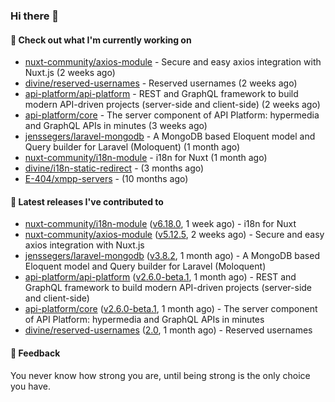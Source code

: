 ### Hi there 👋

#### 👷 Check out what I'm currently working on

- [nuxt-community/axios-module](https://github.com/nuxt-community/axios-module) - Secure and easy axios integration with Nuxt.js (2 weeks ago)
- [divine/reserved-usernames](https://github.com/divine/reserved-usernames) - Reserved usernames (2 weeks ago)
- [api-platform/api-platform](https://github.com/api-platform/api-platform) - REST and GraphQL framework to build modern API-driven projects (server-side and client-side) (2 weeks ago)
- [api-platform/core](https://github.com/api-platform/core) - The server component of API Platform: hypermedia and GraphQL APIs in minutes (3 weeks ago)
- [jenssegers/laravel-mongodb](https://github.com/jenssegers/laravel-mongodb) - A MongoDB based Eloquent model and Query builder for Laravel (Moloquent) (1 month ago)
- [nuxt-community/i18n-module](https://github.com/nuxt-community/i18n-module) - i18n for Nuxt (1 month ago)
- [divine/i18n-static-redirect](https://github.com/divine/i18n-static-redirect) -  (3 months ago)
- [E-404/xmpp-servers](https://github.com/E-404/xmpp-servers) -  (10 months ago)

#### 🔭 Latest releases I've contributed to

- [nuxt-community/i18n-module](https://github.com/nuxt-community/i18n-module) ([v6.18.0](https://github.com/nuxt-community/i18n-module/releases/tag/v6.18.0), 1 week ago) - i18n for Nuxt
- [nuxt-community/axios-module](https://github.com/nuxt-community/axios-module) ([v5.12.5](https://github.com/nuxt-community/axios-module/releases/tag/v5.12.5), 2 weeks ago) - Secure and easy axios integration with Nuxt.js
- [jenssegers/laravel-mongodb](https://github.com/jenssegers/laravel-mongodb) ([v3.8.2](https://github.com/jenssegers/laravel-mongodb/releases/tag/v3.8.2), 1 month ago) - A MongoDB based Eloquent model and Query builder for Laravel (Moloquent)
- [api-platform/api-platform](https://github.com/api-platform/api-platform) ([v2.6.0-beta.1](https://github.com/api-platform/api-platform/releases/tag/v2.6.0-beta.1), 1 month ago) - REST and GraphQL framework to build modern API-driven projects (server-side and client-side)
- [api-platform/core](https://github.com/api-platform/core) ([v2.6.0-beta.1](https://github.com/api-platform/core/releases/tag/v2.6.0-beta.1), 1 month ago) - The server component of API Platform: hypermedia and GraphQL APIs in minutes
- [divine/reserved-usernames](https://github.com/divine/reserved-usernames) ([2.0](https://github.com/divine/reserved-usernames/releases/tag/2.0), 1 month ago) - Reserved usernames

#### 💬 Feedback
You never know how strong you are, until being strong is the only choice you have.